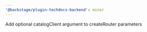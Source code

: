 ```yaml
---
'@backstage/plugin-techdocs-backend': minor
---
```


Add optional catalogClient argument to createRouter parameters
